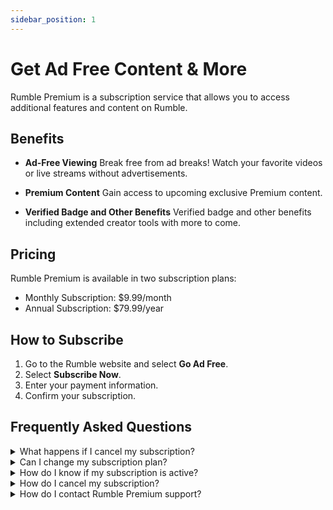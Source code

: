 ```yaml
---
sidebar_position: 1
---
```


# Get Ad Free Content & More

Rumble Premium is a subscription service that allows you to access additional features and content on Rumble.

## Benefits

- **Ad-Free Viewing**
  Break free from ad breaks! Watch your favorite videos or live streams without advertisements.

- **Premium Content**
  Gain access to upcoming exclusive Premium content.

- **Verified Badge and Other Benefits**
  Verified badge and other benefits including extended creator tools with more to come.

## Pricing

Rumble Premium is available in two subscription plans:

- Monthly Subscription: $9.99/month
- Annual Subscription: $79.99/year



## How to Subscribe

1. Go to the Rumble website and select **Go Ad Free**.
2. Select **Subscribe Now**.
3. Enter your payment information.
4. Confirm your subscription.

## Frequently Asked Questions

<details>
<summary>What happens if I cancel my subscription?</summary>

If you cancel your subscription, you will lose access to all of the premium features and content.
</details>

<details>
<summary>Can I change my subscription plan?</summary>

Yes, you can change your subscription plan at any time.
</details>

<details>
<summary>How do I know if my subscription is active?</summary>

You can check the status of your subscription by logging into your Rumble account and clicking on the "Premium" button.
</details>

<details>
<summary>How do I cancel my subscription?</summary>

You can cancel your subscription by logging into your Rumble account and clicking on the "Cancel Subscription" button.
</details>

<details>
<summary>How do I contact Rumble Premium support?</summary>

You can contact Rumble Premium support by clicking on the "Contact Us" button on the Rumble website.
</details>









